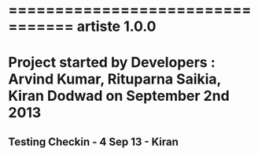 =================================
artiste 1.0.0
=================================
Project started by 
Developers : 
Arvind Kumar, 
Rituparna Saikia, 
Kiran Dodwad
on September 2nd 2013
=================================
Testing Checkin - 4 Sep 13 - Kiran
-------------------------------